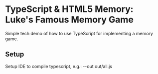 # TypeScript & HTML5 Memory: Luke's Famous Memory Game

Simple tech demo of how to use TypeScript for implementing a memory game.

## Setup

Setup IDE to compile typescript, e.g.: --out out/all.js
